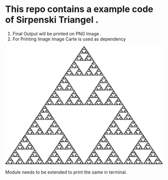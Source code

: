 # This repo contains a example code of Sirpenski Triangel . 
1. Final Output will be printed on PNG Image .
2. For Printing Image Image Carte is used as dependency


![sirpenski triangel](./Sierpinski_Triangel.png)


Module needs to be extended to print the same in terminal.
